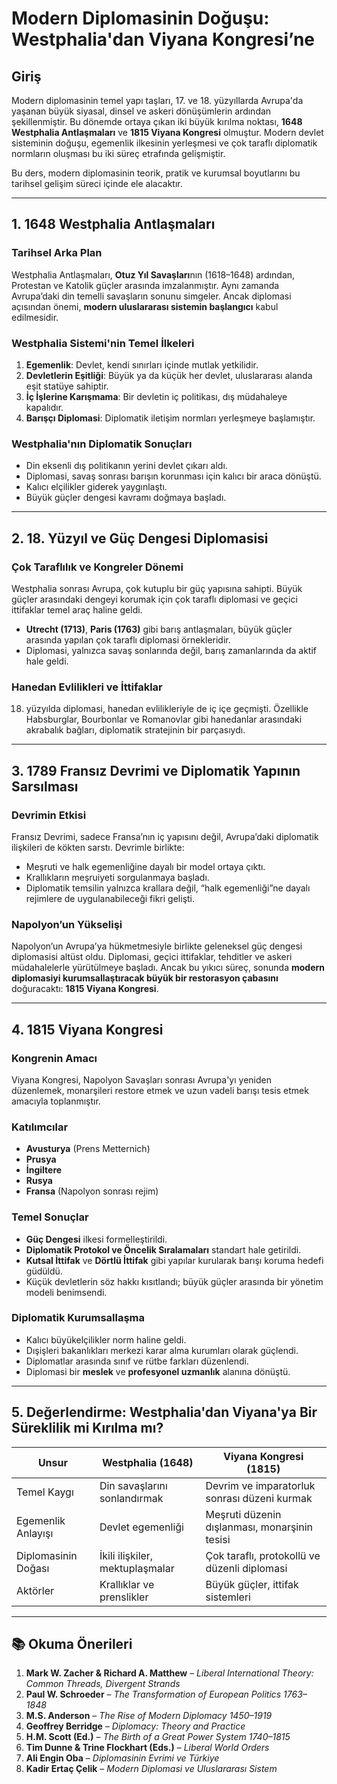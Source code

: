 # Modern Diplomasinin Doğuşu: Westphalia'dan Viyana Kongresi’ne

## Giriş

Modern diplomasinin temel yapı taşları, 17. ve 18. yüzyıllarda Avrupa'da yaşanan büyük siyasal, dinsel ve askeri dönüşümlerin ardından şekillenmiştir. Bu dönemde ortaya çıkan iki büyük kırılma noktası, **1648 Westphalia Antlaşmaları** ve **1815 Viyana Kongresi** olmuştur. Modern devlet sisteminin doğuşu, egemenlik ilkesinin yerleşmesi ve çok taraflı diplomatik normların oluşması bu iki süreç etrafında gelişmiştir.

Bu ders, modern diplomasinin teorik, pratik ve kurumsal boyutlarını bu tarihsel gelişim süreci içinde ele alacaktır.

---

## 1. 1648 Westphalia Antlaşmaları

### Tarihsel Arka Plan

Westphalia Antlaşmaları, **Otuz Yıl Savaşları**nın (1618–1648) ardından, Protestan ve Katolik güçler arasında imzalanmıştır. Aynı zamanda Avrupa’daki din temelli savaşların sonunu simgeler. Ancak diplomasi açısından önemi, **modern uluslararası sistemin başlangıcı** kabul edilmesidir.

### Westphalia Sistemi'nin Temel İlkeleri

1. **Egemenlik**: Devlet, kendi sınırları içinde mutlak yetkilidir.
2. **Devletlerin Eşitliği**: Büyük ya da küçük her devlet, uluslararası alanda eşit statüye sahiptir.
3. **İç İşlerine Karışmama**: Bir devletin iç politikası, dış müdahaleye kapalıdır.
4. **Barışçı Diplomasi**: Diplomatik iletişim normları yerleşmeye başlamıştır.

### Westphalia'nın Diplomatik Sonuçları

- Din eksenli dış politikanın yerini devlet çıkarı aldı.
- Diplomasi, savaş sonrası barışın korunması için kalıcı bir araca dönüştü.
- Kalıcı elçilikler giderek yaygınlaştı.
- Büyük güçler dengesi kavramı doğmaya başladı.

---

## 2. 18. Yüzyıl ve Güç Dengesi Diplomasisi

### Çok Taraflılık ve Kongreler Dönemi

Westphalia sonrası Avrupa, çok kutuplu bir güç yapısına sahipti. Büyük güçler arasındaki dengeyi korumak için çok taraflı diplomasi ve geçici ittifaklar temel araç haline geldi.

- **Utrecht (1713)**, **Paris (1763)** gibi barış antlaşmaları, büyük güçler arasında yapılan çok taraflı diplomasi örnekleridir.
- Diplomasi, yalnızca savaş sonlarında değil, barış zamanlarında da aktif hale geldi.

### Hanedan Evlilikleri ve İttifaklar

18. yüzyılda diplomasi, hanedan evlilikleriyle de iç içe geçmişti. Özellikle Habsburglar, Bourbonlar ve Romanovlar gibi hanedanlar arasındaki akrabalık bağları, diplomatik stratejinin bir parçasıydı.

---

## 3. 1789 Fransız Devrimi ve Diplomatik Yapının Sarsılması

### Devrimin Etkisi

Fransız Devrimi, sadece Fransa’nın iç yapısını değil, Avrupa’daki diplomatik ilişkileri de kökten sarstı. Devrimle birlikte:

- Meşruti ve halk egemenliğine dayalı bir model ortaya çıktı.
- Krallıkların meşruiyeti sorgulanmaya başladı.
- Diplomatik temsilin yalnızca krallara değil, “halk egemenliği”ne dayalı rejimlere de uygulanabileceği fikri gelişti.

### Napolyon’un Yükselişi

Napolyon’un Avrupa’ya hükmetmesiyle birlikte geleneksel güç dengesi diplomasisi altüst oldu. Diplomasi, geçici ittifaklar, tehditler ve askeri müdahalelerle yürütülmeye başladı. Ancak bu yıkıcı süreç, sonunda **modern diplomasiyi kurumsallaştıracak büyük bir restorasyon çabasını** doğuracaktı: **1815 Viyana Kongresi**.

---

## 4. 1815 Viyana Kongresi

### Kongrenin Amacı

Viyana Kongresi, Napolyon Savaşları sonrası Avrupa'yı yeniden düzenlemek, monarşileri restore etmek ve uzun vadeli barışı tesis etmek amacıyla toplanmıştır.

### Katılımcılar

- **Avusturya** (Prens Metternich)
- **Prusya**
- **İngiltere**
- **Rusya**
- **Fransa** (Napolyon sonrası rejim)

### Temel Sonuçlar

- **Güç Dengesi** ilkesi formelleştirildi.
- **Diplomatik Protokol ve Öncelik Sıralamaları** standart hale getirildi.
- **Kutsal İttifak** ve **Dörtlü İttifak** gibi yapılar kurularak barışı koruma hedefi güdüldü.
- Küçük devletlerin söz hakkı kısıtlandı; büyük güçler arasında bir yönetim modeli benimsendi.

### Diplomatik Kurumsallaşma

- Kalıcı büyükelçilikler norm haline geldi.
- Dışişleri bakanlıkları merkezi karar alma kurumları olarak güçlendi.
- Diplomatlar arasında sınıf ve rütbe farkları düzenlendi.
- Diplomasi bir **meslek** ve **profesyonel uzmanlık** alanına dönüştü.

---

## 5. Değerlendirme: Westphalia'dan Viyana'ya Bir Süreklilik mi Kırılma mı?

| Unsur               | Westphalia (1648)               | Viyana Kongresi (1815)                        |
| ------------------- | ------------------------------- | --------------------------------------------- |
| Temel Kaygı         | Din savaşlarını sonlandırmak    | Devrim ve imparatorluk sonrası düzeni kurmak  |
| Egemenlik Anlayışı  | Devlet egemenliği               | Meşruti düzenin dışlanması, monarşinin tesisi |
| Diplomasinin Doğası | İkili ilişkiler, mektuplaşmalar | Çok taraflı, protokollü ve düzenli diplomasi  |
| Aktörler            | Krallıklar ve prenslikler       | Büyük güçler, ittifak sistemleri              |

---

## 📚 Okuma Önerileri

1. **Mark W. Zacher & Richard A. Matthew** – _Liberal International Theory: Common Threads, Divergent Strands_
2. **Paul W. Schroeder** – _The Transformation of European Politics 1763–1848_
3. **M.S. Anderson** – _The Rise of Modern Diplomacy 1450–1919_
4. **Geoffrey Berridge** – _Diplomacy: Theory and Practice_
5. **H.M. Scott (Ed.)** – _The Birth of a Great Power System 1740–1815_
6. **Tim Dunne & Trine Flockhart (Eds.)** – _Liberal World Orders_
7. **Ali Engin Oba** – _Diplomasinin Evrimi ve Türkiye_
8. **Kadir Ertaç Çelik** – _Modern Diplomasi ve Uluslararası Sistem_
